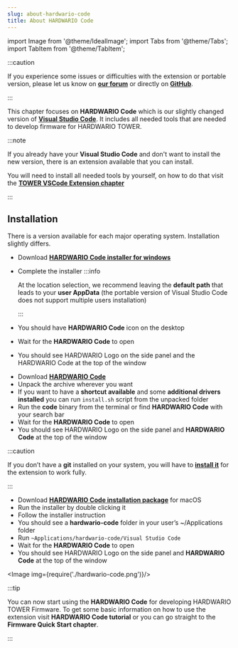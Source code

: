 ```yaml
---
slug: about-hardwario-code
title: About HARDWARIO Code
---
```

import Image from '@theme/IdealImage';
import Tabs from '@theme/Tabs';
import TabItem from '@theme/TabItem';

:::caution

If you experience some issues or difficulties with the extension or portable version, please let us know on [**our forum**](https://forum.hardwario.com/) or directly on [**GitHub**](https://github.com/hardwario/hardwario-tower-vscode-extension/issues).

:::

This chapter focuses on **HARDWARIO Code** which is our slightly changed version of [**Visual Studio Code**](https://code.visualstudio.com). It includes all needed tools that are needed to develop firmware for HARDWARIO TOWER.

:::note

If you already have your **Visual Studio Code** and don't want to install the new version, there is an extension available that you can install.

You will need to install all needed tools by yourself, on how to do that visit the [**TOWER VSCode Extension chapter**](./tower-vscode-extension.md)

:::

## Installation

There is a version available for each major operating system. Installation slightly differs.

<Tabs groupId="operating-system">
<TabItem value="windows" label="Windows" default>

- Download [**HARDWARIO Code installer for windows**](https://drive.google.com/drive/u/3/folders/1gC91vzSR0O1RONRX6LMJ8_ug1_UOikpt)
- Complete the installer
  :::info

    At the location selection, we recommend leaving the **default path** that leads to your **user AppData** (the portable version of Visual Studio Code does not support multiple users installation)

  :::
- You should have **HARDWARIO Code** icon on the desktop
- Wait for the **HARDWARIO Code** to open
- You should see HARDWARIO Logo on the side panel and the HARDWARIO Code at the top of the window

</TabItem>
<TabItem value="linux" label="Linux">

- Download [**HARDWARIO Code**](https://drive.google.com/drive/u/3/folders/1gC91vzSR0O1RONRX6LMJ8_ug1_UOikpt)
- Unpack the archive wherever you want
- If you want to have a **shortcut available** and some **additional drivers installed** you can run `install.sh` script from the unpacked folder
- Run the **code** binary from the terminal or find **HARDWARIO Code** with your search bar
- Wait for the **HARDWARIO Code** to open
- You should see HARDWARIO Logo on the side panel and **HARDWARIO Code** at the top of the window

:::caution

If you don’t have a **git** installed on your system, you will have to [**install it**](https://git-scm.com/book/en/v2/Getting-Started-Installing-Git) for the extension to work fully.

:::

</TabItem>
<TabItem value="macOS" label="macOS">

- Download [**HARDWARIO Code installation package**](https://drive.google.com/drive/u/3/folders/1gC91vzSR0O1RONRX6LMJ8_ug1_UOikpt) for macOS
- Run the installer by double clicking it
- Follow the installer instruction
- You should see a **hardwario-code** folder in your user’s ~/Applications folder
- Run `~Applications/hardwario-code/Visual Studio Code`
- Wait for the **HARDWARIO Code** to open
- You should see HARDWARIO Logo on the side panel and **HARDWARIO Code** at the top of the window

</TabItem>
</Tabs>

<Image img={require('./hardwario-code.png')}/>

:::tip

You can now start using the **HARDWARIO Code** for developing HARDWARIO TOWER Firmware. To get some basic information on how to use the extension visit **HARDWARIO Code tutorial** or you can go straight to the **Firmware Quick Start chapter**.

:::


